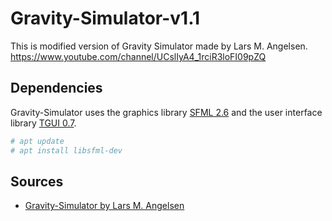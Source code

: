 ﻿# Gravity-Simulator-v1.1

This is modified version of Gravity Simulator made by Lars M. Angelsen.  
https://www.youtube.com/channel/UCslIyA4_1rciR3loFI09pZQ


## Dependencies

Gravity-Simulator uses the graphics library [SFML 2.6](http://www.sfml-dev.org/)
and the user interface library [TGUI 0.7](https://www.tgui.eu/).

```bash
# apt update
# apt install libsfml-dev
```
## Sources
- [Gravity-Simulator by Lars M. Angelsen](https://github.com/larsXYZ/Gravity-Simulator)